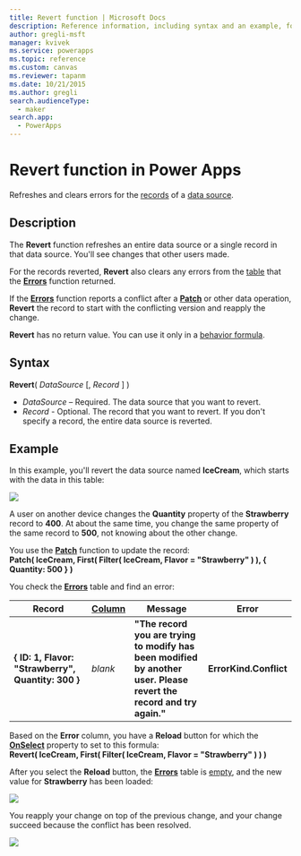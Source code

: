 ```yaml
---
title: Revert function | Microsoft Docs
description: Reference information, including syntax and an example, for the Revert function in Power Apps
author: gregli-msft
manager: kvivek
ms.service: powerapps
ms.topic: reference
ms.custom: canvas
ms.reviewer: tapanm
ms.date: 10/21/2015
ms.author: gregli
search.audienceType: 
  - maker
search.app: 
  - PowerApps
---
```

# Revert function in Power Apps
Refreshes and clears errors for the [records](../working-with-tables.md#records) of a [data source](../working-with-data-sources.md).

## Description
The **Revert** function refreshes an entire data source or a single record in that data source. You'll see changes that other users made.

For the records reverted, **Revert** also clears any errors from the [table](../working-with-tables.md) that the **[Errors](function-errors.md)** function returned.

If the **[Errors](function-errors.md)** function reports a conflict after a **[Patch](function-patch.md)** or other data operation, **Revert** the record to start with the conflicting version and reapply the change.

**Revert** has no return value. You can use it only in a [behavior formula](../working-with-formulas-in-depth.md).

## Syntax
**Revert**( *DataSource* [, *Record* ] )

* *DataSource* – Required. The data source that you want to revert.
* *Record* - Optional.  The record that you want to revert.  If you don't specify a record, the entire data source is reverted.

## Example
In this example, you'll revert the data source named **IceCream**, which starts with the data in this table:

![](media/function-revert/icecream.png)

A user on another device changes the **Quantity** property of the **Strawberry** record to **400**.  At about the same time, you change the same property of the same record to **500**, not knowing about the other change.

You use the **[Patch](function-patch.md)** function to update the record:<br>
**Patch( IceCream, First( Filter( IceCream, Flavor = "Strawberry" ) ), { Quantity: 500 } )**

You check the **[Errors](function-errors.md)** table and find an error:

| Record | [Column](../working-with-tables.md#columns) | Message | Error |
| --- | --- | --- | --- |
| **{ ID: 1, Flavor: "Strawberry", Quantity: 300 }** |*blank* |**"The record you are trying to modify has been modified by another user.  Please revert the record and try again."** |**ErrorKind.Conflict** |

Based on the **Error** column, you have a **Reload** button for which the **[OnSelect](../controls/properties-core.md)** property to set to this formula:<br>
**Revert( IceCream, First( Filter( IceCream, Flavor = "Strawberry" ) ) )**

After you select the **Reload** button, the **[Errors](function-errors.md)** table is [empty](function-isblank-isempty.md), and the new value for **Strawberry** has been loaded:

![](media/function-revert/icecream-after.png)

You reapply your change on top of the previous change, and your change succeed because the conflict has been resolved.

![](media/function-revert/icecream-success.png)

